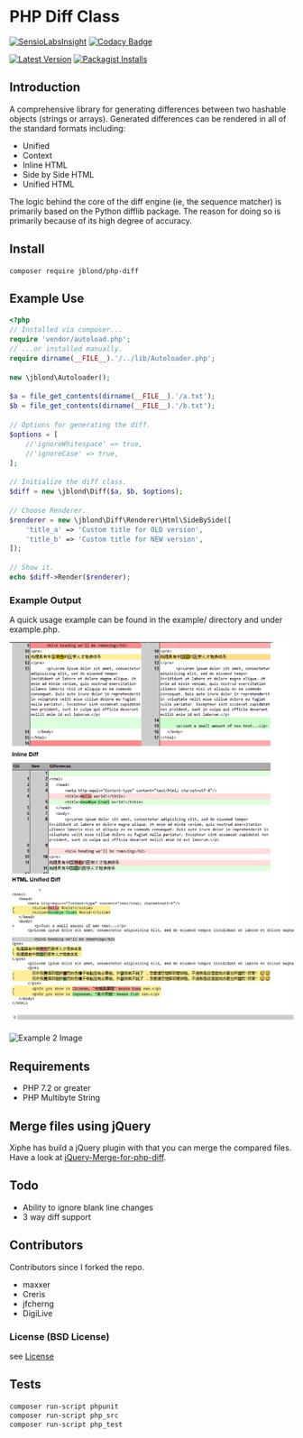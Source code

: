 # PHP Diff Class

[![SensioLabsInsight](https://insight.sensiolabs.com/projects/aa609edb-cdb1-45cf-ad51-afbdab48f6a1/mini.png)](https://insight.sensiolabs.com/projects/aa609edb-cdb1-45cf-ad51-afbdab48f6a1) [![Codacy Badge](https://api.codacy.com/project/badge/Grade/db5f8d57b1234502aeb852afc87e0dfe)](https://www.codacy.com/app/leet31337/php-diff)

[![Latest Version](https://img.shields.io/github/release/JBlond/php-diff.svg?style=flat-square&label=Release)](https://github.com/JBlond/php-diff/releases) [![Packagist Installs](https://badgen.net/packagist/dt/JBlond/php-diff)](https://packagist.org/packages/jblond/php-diff)

## Introduction

A comprehensive library for generating differences between
two hashable objects (strings or arrays). Generated differences can be
rendered in all of the standard formats including:
* Unified
* Context
* Inline HTML
* Side by Side HTML
* Unified HTML

The logic behind the core of the diff engine (ie, the sequence matcher)
is primarily based on the Python difflib package. The reason for doing
so is primarily because of its high degree of accuracy.


## Install

```shell
composer require jblond/php-diff
```

## Example Use

```PHP
<?php
// Installed via composer...
require 'vendor/autoload.php';
// ...or installed manually.
require dirname(__FILE__).'/../lib/Autoloader.php';

new \jblond\Autoloader(); 

$a = file_get_contents(dirname(__FILE__).'/a.txt');
$b = file_get_contents(dirname(__FILE__).'/b.txt');

// Options for generating the diff.
$options = [
    //'ignoreWhitespace' => true,
    //'ignoreCase' => true,
];

// Initialize the diff class.
$diff = new \jblond\Diff($a, $b, $options);

// Choose Renderer.
$renderer = new \jblond\Diff\Renderer\Html\SideBySide([
    'title_a' => 'Custom title for OLD version',
    'title_b' => 'Custom title for NEW version',
]);

// Show it.
echo $diff->Render($renderer);
```

### Example Output
A quick usage example can be found in the example/ directory and under
example.php.

![Example Image](readme.png "Example")

![Example 2 Image](readme2.png "Example2")

## Requirements

* PHP 7.2 or greater
* PHP Multibyte String 

## Merge files using jQuery

Xiphe has build a jQuery plugin with that you can merge the compared
files. Have a look at [jQuery-Merge-for-php-diff](https://github.com/Xiphe/jQuery-Merge-for-php-diff).

## Todo

* Ability to ignore blank line changes
* 3 way diff support
 
## Contributors

Contributors since I forked the repo.

* maxxer
* Creris
* jfcherng
* DigiLive

### License (BSD License)

see [License](LICENSE)

## Tests

```shell
composer run-script phpunit
composer run-script php_src
composer run-script php_test
```
